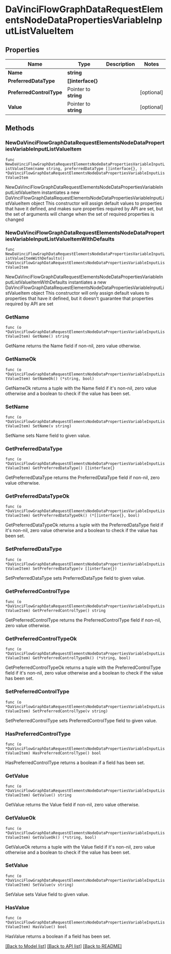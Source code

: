 # DaVinciFlowGraphDataRequestElementsNodeDataPropertiesVariableInputListValueItem

## Properties

Name | Type | Description | Notes
------------ | ------------- | ------------- | -------------
**Name** | **string** |  | 
**PreferredDataType** | **[]interface{}** |  | 
**PreferredControlType** | Pointer to **string** |  | [optional] 
**Value** | Pointer to **string** |  | [optional] 

## Methods

### NewDaVinciFlowGraphDataRequestElementsNodeDataPropertiesVariableInputListValueItem

`func NewDaVinciFlowGraphDataRequestElementsNodeDataPropertiesVariableInputListValueItem(name string, preferredDataType []interface{}, ) *DaVinciFlowGraphDataRequestElementsNodeDataPropertiesVariableInputListValueItem`

NewDaVinciFlowGraphDataRequestElementsNodeDataPropertiesVariableInputListValueItem instantiates a new DaVinciFlowGraphDataRequestElementsNodeDataPropertiesVariableInputListValueItem object
This constructor will assign default values to properties that have it defined,
and makes sure properties required by API are set, but the set of arguments
will change when the set of required properties is changed

### NewDaVinciFlowGraphDataRequestElementsNodeDataPropertiesVariableInputListValueItemWithDefaults

`func NewDaVinciFlowGraphDataRequestElementsNodeDataPropertiesVariableInputListValueItemWithDefaults() *DaVinciFlowGraphDataRequestElementsNodeDataPropertiesVariableInputListValueItem`

NewDaVinciFlowGraphDataRequestElementsNodeDataPropertiesVariableInputListValueItemWithDefaults instantiates a new DaVinciFlowGraphDataRequestElementsNodeDataPropertiesVariableInputListValueItem object
This constructor will only assign default values to properties that have it defined,
but it doesn't guarantee that properties required by API are set

### GetName

`func (o *DaVinciFlowGraphDataRequestElementsNodeDataPropertiesVariableInputListValueItem) GetName() string`

GetName returns the Name field if non-nil, zero value otherwise.

### GetNameOk

`func (o *DaVinciFlowGraphDataRequestElementsNodeDataPropertiesVariableInputListValueItem) GetNameOk() (*string, bool)`

GetNameOk returns a tuple with the Name field if it's non-nil, zero value otherwise
and a boolean to check if the value has been set.

### SetName

`func (o *DaVinciFlowGraphDataRequestElementsNodeDataPropertiesVariableInputListValueItem) SetName(v string)`

SetName sets Name field to given value.


### GetPreferredDataType

`func (o *DaVinciFlowGraphDataRequestElementsNodeDataPropertiesVariableInputListValueItem) GetPreferredDataType() []interface{}`

GetPreferredDataType returns the PreferredDataType field if non-nil, zero value otherwise.

### GetPreferredDataTypeOk

`func (o *DaVinciFlowGraphDataRequestElementsNodeDataPropertiesVariableInputListValueItem) GetPreferredDataTypeOk() (*[]interface{}, bool)`

GetPreferredDataTypeOk returns a tuple with the PreferredDataType field if it's non-nil, zero value otherwise
and a boolean to check if the value has been set.

### SetPreferredDataType

`func (o *DaVinciFlowGraphDataRequestElementsNodeDataPropertiesVariableInputListValueItem) SetPreferredDataType(v []interface{})`

SetPreferredDataType sets PreferredDataType field to given value.


### GetPreferredControlType

`func (o *DaVinciFlowGraphDataRequestElementsNodeDataPropertiesVariableInputListValueItem) GetPreferredControlType() string`

GetPreferredControlType returns the PreferredControlType field if non-nil, zero value otherwise.

### GetPreferredControlTypeOk

`func (o *DaVinciFlowGraphDataRequestElementsNodeDataPropertiesVariableInputListValueItem) GetPreferredControlTypeOk() (*string, bool)`

GetPreferredControlTypeOk returns a tuple with the PreferredControlType field if it's non-nil, zero value otherwise
and a boolean to check if the value has been set.

### SetPreferredControlType

`func (o *DaVinciFlowGraphDataRequestElementsNodeDataPropertiesVariableInputListValueItem) SetPreferredControlType(v string)`

SetPreferredControlType sets PreferredControlType field to given value.

### HasPreferredControlType

`func (o *DaVinciFlowGraphDataRequestElementsNodeDataPropertiesVariableInputListValueItem) HasPreferredControlType() bool`

HasPreferredControlType returns a boolean if a field has been set.

### GetValue

`func (o *DaVinciFlowGraphDataRequestElementsNodeDataPropertiesVariableInputListValueItem) GetValue() string`

GetValue returns the Value field if non-nil, zero value otherwise.

### GetValueOk

`func (o *DaVinciFlowGraphDataRequestElementsNodeDataPropertiesVariableInputListValueItem) GetValueOk() (*string, bool)`

GetValueOk returns a tuple with the Value field if it's non-nil, zero value otherwise
and a boolean to check if the value has been set.

### SetValue

`func (o *DaVinciFlowGraphDataRequestElementsNodeDataPropertiesVariableInputListValueItem) SetValue(v string)`

SetValue sets Value field to given value.

### HasValue

`func (o *DaVinciFlowGraphDataRequestElementsNodeDataPropertiesVariableInputListValueItem) HasValue() bool`

HasValue returns a boolean if a field has been set.


[[Back to Model list]](../README.md#documentation-for-models) [[Back to API list]](../README.md#documentation-for-api-endpoints) [[Back to README]](../README.md)


